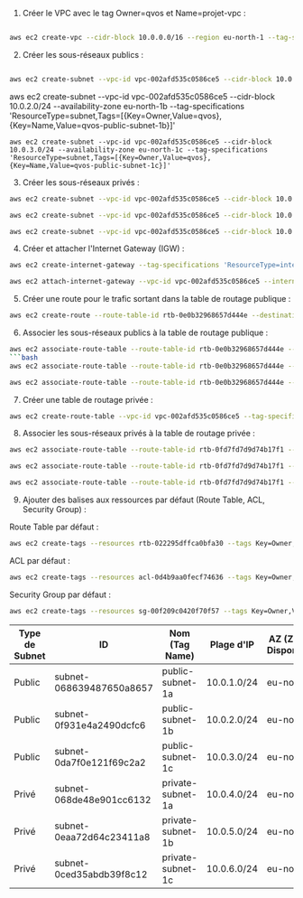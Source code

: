 
1. Créer le VPC avec le tag Owner=qvos et Name=projet-vpc :
```bash

aws ec2 create-vpc --cidr-block 10.0.0.0/16 --region eu-north-1 --tag-specifications 'ResourceType=vpc,Tags=[{Key=Owner,Value=qvos},{Key=Name,Value=qvos-vpc}]'
```
2. Créer les sous-réseaux publics :
```bash

aws ec2 create-subnet --vpc-id vpc-002afd535c0586ce5 --cidr-block 10.0.1.0/24 --availability-zone eu-north-1a --tag-specifications 'ResourceType=subnet,Tags=[{Key=Owner,Value=qvos},{Key=Name,Value=qvos-public-subnet-1a}]'
```
aws ec2 create-subnet --vpc-id vpc-002afd535c0586ce5 --cidr-block 10.0.2.0/24 --availability-zone eu-north-1b --tag-specifications 'ResourceType=subnet,Tags=[{Key=Owner,Value=qvos},{Key=Name,Value=qvos-public-subnet-1b}]'
```
aws ec2 create-subnet --vpc-id vpc-002afd535c0586ce5 --cidr-block 10.0.3.0/24 --availability-zone eu-north-1c --tag-specifications 'ResourceType=subnet,Tags=[{Key=Owner,Value=qvos},{Key=Name,Value=qvos-public-subnet-1c}]'
```

3. Créer les sous-réseaux privés :

```bash
aws ec2 create-subnet --vpc-id vpc-002afd535c0586ce5 --cidr-block 10.0.4.0/24 --availability-zone eu-north-1a --tag-specifications 'ResourceType=subnet,Tags=[{Key=Owner,Value=qvos},{Key=Name,Value=qvos-private-subnet-1a}]'
```

```bash
aws ec2 create-subnet --vpc-id vpc-002afd535c0586ce5 --cidr-block 10.0.5.0/24 --availability-zone eu-north-1b --tag-specifications 'ResourceType=subnet,Tags=[{Key=Owner,Value=qvos},{Key=Name,Value=qvos-private-subnet-1b}]'
```

```bash
aws ec2 create-subnet --vpc-id vpc-002afd535c0586ce5 --cidr-block 10.0.6.0/24 --availability-zone eu-north-1c --tag-specifications 'ResourceType=subnet,Tags=[{Key=Owner,Value=qvos},{Key=Name,Value=qvos-private-subnet-1c}]'
```
4. Créer et attacher l'Internet Gateway (IGW) :

```bash
aws ec2 create-internet-gateway --tag-specifications 'ResourceType=internet-gateway,Tags=[{Key=Owner,Value=qvos},{Key=Name,Value=projet-igw}]'
```

```bash
aws ec2 attach-internet-gateway --vpc-id vpc-002afd535c0586ce5 --internet-gateway-id igw-0cba2c70c4c7a6bf3
```

5. Créer une route pour le trafic sortant dans la table de routage publique :

```bash
aws ec2 create-route --route-table-id rtb-0e0b32968657d444e --destination-cidr-block 0.0.0.0/0 --gateway-id igw-0cba2c70c4c7a6bf3
```

6. Associer les sous-réseaux publics à la table de routage publique :


```bash
aws ec2 associate-route-table --route-table-id rtb-0e0b32968657d444e --subnet-id subnet-068639487650a8657
```bash
aws ec2 associate-route-table --route-table-id rtb-0e0b32968657d444e --subnet-id subnet-0f931e4a2490dcfc6
```
```bash
aws ec2 associate-route-table --route-table-id rtb-0e0b32968657d444e --subnet-id subnet-0da7f0e121f69c2a2
```

7. Créer une table de routage privée :

```bash
aws ec2 create-route-table --vpc-id vpc-002afd535c0586ce5 --tag-specifications 'ResourceType=route-table,Tags=[{Key=Owner,Value=qvos},{Key=Name,Value=private-route-table}]'
```

8. Associer les sous-réseaux privés à la table de routage privée :

```bash
aws ec2 associate-route-table --route-table-id rtb-0fd7fd7d9d74b17f1 --subnet-id subnet-068de48e901cc6132
```
```bash
aws ec2 associate-route-table --route-table-id rtb-0fd7fd7d9d74b17f1 --subnet-id subnet-0eaa72d64c23411a8
```
```bash
aws ec2 associate-route-table --route-table-id rtb-0fd7fd7d9d74b17f1 --subnet-id subnet-0ced35abdb39f8c12
```

9. Ajouter des balises aux ressources par défaut (Route Table, ACL, Security Group) :

Route Table par défaut :
```bash
aws ec2 create-tags --resources rtb-022295dffca0bfa30 --tags Key=Owner,Value=qvos
```
ACL par défaut :

```bash
aws ec2 create-tags --resources acl-0d4b9aa0fecf74636 --tags Key=Owner,Value=qvos
```

Security Group par défaut :

```bash
aws ec2 create-tags --resources sg-00f209c0420f70f57 --tags Key=Owner,Value=qvos
```


| Type de Subnet | ID                        | Nom (Tag Name)     | Plage d'IP  | AZ (Zone de Disponibilité) | Table de routage associée  |
|----------------|---------------------------|--------------------|-------------|----------------------------|----------------------------|
| Public         | subnet-068639487650a8657   | public-subnet-1a   | 10.0.1.0/24 | eu-north-1a                 | rtb-0e0b32968657d444e       |
| Public         | subnet-0f931e4a2490dcfc6   | public-subnet-1b   | 10.0.2.0/24 | eu-north-1b                 | rtb-0e0b32968657d444e       |
| Public         | subnet-0da7f0e121f69c2a2   | public-subnet-1c   | 10.0.3.0/24 | eu-north-1c                 | rtb-0e0b32968657d444e       |
| Privé          | subnet-068de48e901cc6132   | private-subnet-1a  | 10.0.4.0/24 | eu-north-1a                 | rtb-0fd7fd7d9d74b17f1       |
| Privé          | subnet-0eaa72d64c23411a8   | private-subnet-1b  | 10.0.5.0/24 | eu-north-1b                 | rtb-0fd7fd7d9d74b17f1       |
| Privé          | subnet-0ced35abdb39f8c12   | private-subnet-1c  | 10.0.6.0/24 | eu-north-1c                 | rtb-0fd7fd7d9d74b17f1       |

